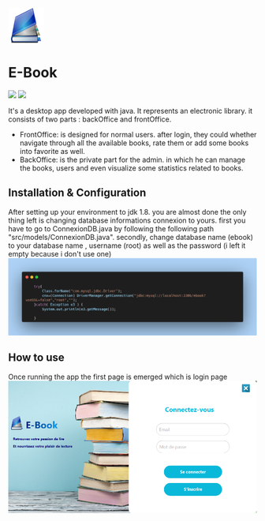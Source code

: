 ![](images/book.png)

# E-Book

![](https://img.shields.io/badge/Java-Fx-orange) ![](https://img.shields.io/badge/Java-Fx-orange)

It's a desktop app developed with java. It represents an electronic library. it consists of two parts : backOffice and frontOffice.

- FrontOffice: is designed for normal users. after login, they could whether navigate through all the available books, rate them or add some books into favorite as well.
- BackOffice: is the private part for the admin. in which he can manage the books, users and even visualize some statistics related to books.

## Installation & Configuration

After setting up your environment to jdk 1.8. you are almost done the only thing left is changing database informations connexion to yours. first you have to go to ConnexionDB.java by following the following path "src/models/ConnexionDB.java". secondly, change database name (ebook) to your database name , username (root) as well as the password (i left it empty because i don't use one)
![](images/connexionDB.png)

## How to use

Once running the app the first page is emerged which is login page
![](images/loginpage.png)
